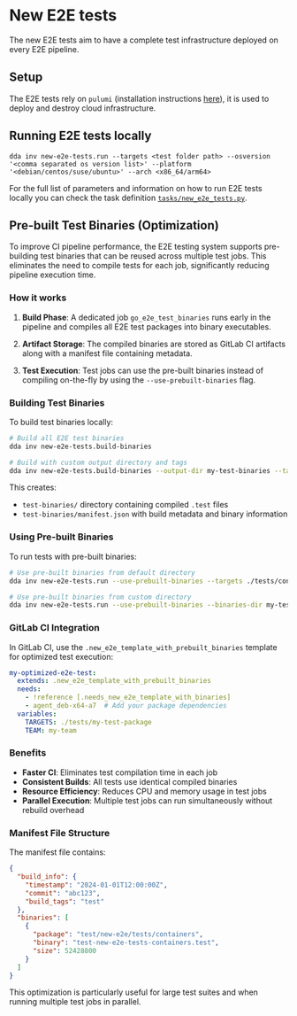 # New E2E tests

The new E2E tests aim to have a complete test infrastructure deployed on every E2E pipeline.

## Setup

The E2E tests rely on `pulumi` (installation instructions [here](https://www.pulumi.com/docs/get-started/install/)), it is used to deploy and destroy cloud infrastructure.

## Running E2E tests locally

`dda inv new-e2e-tests.run --targets <test folder path> --osversion '<comma separated os version list>' --platform '<debian/centos/suse/ubuntu>' --arch <x86_64/arm64>`

For the full list of parameters and information on how to run E2E tests locally you can check the task definition [`tasks/new_e2e_tests.py`](../../tasks/new_e2e_tests.py).

## Pre-built Test Binaries (Optimization)

To improve CI pipeline performance, the E2E testing system supports pre-building test binaries that can be reused across multiple test jobs. This eliminates the need to compile tests for each job, significantly reducing pipeline execution time.

### How it works

1. **Build Phase**: A dedicated job `go_e2e_test_binaries` runs early in the pipeline and compiles all E2E test packages into binary executables.

2. **Artifact Storage**: The compiled binaries are stored as GitLab CI artifacts along with a manifest file containing metadata.

3. **Test Execution**: Test jobs can use the pre-built binaries instead of compiling on-the-fly by using the `--use-prebuilt-binaries` flag.

### Building Test Binaries

To build test binaries locally:

```bash
# Build all E2E test binaries
dda inv new-e2e-tests.build-binaries

# Build with custom output directory and tags
dda inv new-e2e-tests.build-binaries --output-dir my-test-binaries --tags "test,integration"
```

This creates:
- `test-binaries/` directory containing compiled `.test` files
- `test-binaries/manifest.json` with build metadata and binary information

### Using Pre-built Binaries

To run tests with pre-built binaries:

```bash
# Use pre-built binaries from default directory
dda inv new-e2e-tests.run --use-prebuilt-binaries --targets ./tests/containers

# Use pre-built binaries from custom directory
dda inv new-e2e-tests.run --use-prebuilt-binaries --binaries-dir my-test-binaries --targets ./tests/agent-subcommands
```

### GitLab CI Integration

In GitLab CI, use the `.new_e2e_template_with_prebuilt_binaries` template for optimized test execution:

```yaml
my-optimized-e2e-test:
  extends: .new_e2e_template_with_prebuilt_binaries
  needs:
    - !reference [.needs_new_e2e_template_with_binaries]
    - agent_deb-x64-a7  # Add your package dependencies
  variables:
    TARGETS: ./tests/my-test-package
    TEAM: my-team
```

### Benefits

- **Faster CI**: Eliminates test compilation time in each job
- **Consistent Builds**: All tests use identical compiled binaries
- **Resource Efficiency**: Reduces CPU and memory usage in test jobs
- **Parallel Execution**: Multiple test jobs can run simultaneously without rebuild overhead

### Manifest File Structure

The manifest file contains:

```json
{
  "build_info": {
    "timestamp": "2024-01-01T12:00:00Z",
    "commit": "abc123",
    "build_tags": "test"
  },
  "binaries": [
    {
      "package": "test/new-e2e/tests/containers",
      "binary": "test-new-e2e-tests-containers.test",
      "size": 52428800
    }
  ]
}
```

This optimization is particularly useful for large test suites and when running multiple test jobs in parallel.
